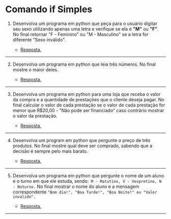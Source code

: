 # Comando if Simples

1. Desenvolva um programa em python que peça para o usuário digitar seu sexo utilizando apenas uma letra e verifique se ela é **"M"** ou **"F"**. No final retornar "F - Feminino" ou "M - Masculino" se a letra for diferente "Sexo inválido".

    * [Resposta.](exercicio_1.py)

---

2. Desenvolva um programa em python que leia três números. No final mostre o maior deles.

    * [Resposta.](exercicio_2.py)

---

3. Desenvolva um programa em python para uma loja que receba o valor da compra e a quantidade de prestações que o cliente deseja pagar. No final calcular o valor de cada prestação se o valor de cada prestação for menor que R$20,00 - "Não pode ser financiado" caso contrário mostrar o valor da prestação.

    * [Resposta.](exercicio_3.py)

---

4. Desenvolva um program em python que pergunte o preço de três produtos. No final mostre qual deve ser comprado, sabendo que a decisão é sempre pelo mais barato.

    * [Resposta.](exercicio_4.py)

---

5. Desenvolva um programa em python que pergunte o nome de um aluno e o turno em que ele estuda, sendo:` M - Matutino, V - Vespretino, N - Noturno.` No final mostrar o nome do aluno e a mensagem correspondente `"Bom dia!", "Boa Tarde!", "Boa Noite!" ou "Valor invalido".`

    * [Resposta.](exercicio_5.py)

---
